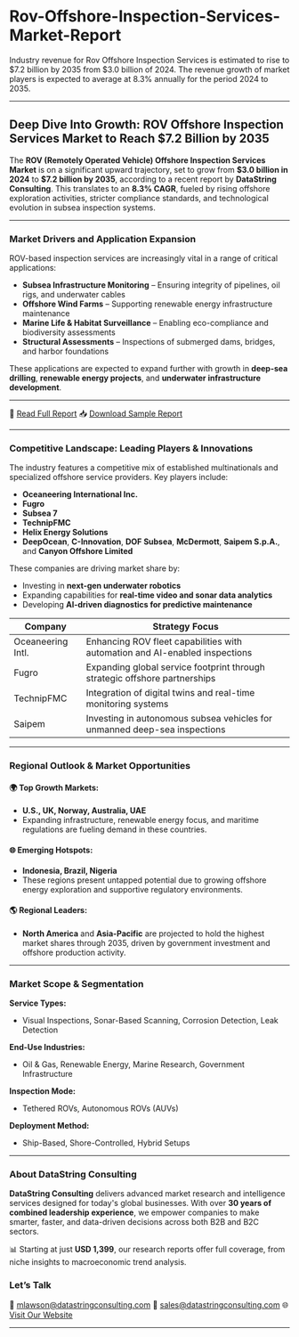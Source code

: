 # Rov-Offshore-Inspection-Services-Market-Report

Industry revenue for Rov Offshore Inspection Services is estimated to rise to $7.2 billion by 2035 from $3.0 billion of 2024. The revenue growth of market players is expected to average at 8.3% annually for the period 2024 to 2035.



---

## Deep Dive Into Growth: ROV Offshore Inspection Services Market to Reach \$7.2 Billion by 2035

The **ROV (Remotely Operated Vehicle) Offshore Inspection Services Market** is on a significant upward trajectory, set to grow from **\$3.0 billion in 2024** to **\$7.2 billion by 2035**, according to a recent report by **DataString Consulting**. This translates to an **8.3% CAGR**, fueled by rising offshore exploration activities, stricter compliance standards, and technological evolution in subsea inspection systems.

---

### Market Drivers and Application Expansion

ROV-based inspection services are increasingly vital in a range of critical applications:

* **Subsea Infrastructure Monitoring** – Ensuring integrity of pipelines, oil rigs, and underwater cables
* **Offshore Wind Farms** – Supporting renewable energy infrastructure maintenance
* **Marine Life & Habitat Surveillance** – Enabling eco-compliance and biodiversity assessments
* **Structural Assessments** – Inspections of submerged dams, bridges, and harbor foundations

These applications are expected to expand further with growth in **deep-sea drilling**, **renewable energy projects**, and **underwater infrastructure development**.

---

📘 [Read Full Report](https://datastringconsulting.com/industry-analysis/rov-offshore-inspection-services-market-research-report)
📥 [Download Sample Report](https://datastringconsulting.com/downloadsample/rov-offshore-inspection-services-market-research-report)

---

### Competitive Landscape: Leading Players & Innovations

The industry features a competitive mix of established multinationals and specialized offshore service providers. Key players include:

* **Oceaneering International Inc.**
* **Fugro**
* **Subsea 7**
* **TechnipFMC**
* **Helix Energy Solutions**
* **DeepOcean**, **C-Innovation**, **DOF Subsea**, **McDermott**, **Saipem S.p.A.**, and **Canyon Offshore Limited**

These companies are driving market share by:

* Investing in **next-gen underwater robotics**
* Expanding capabilities for **real-time video and sonar data analytics**
* Developing **AI-driven diagnostics for predictive maintenance**

| Company           | Strategy Focus                                                              |
| ----------------- | --------------------------------------------------------------------------- |
| Oceaneering Intl. | Enhancing ROV fleet capabilities with automation and AI-enabled inspections |
| Fugro             | Expanding global service footprint through strategic offshore partnerships  |
| TechnipFMC        | Integration of digital twins and real-time monitoring systems               |
| Saipem            | Investing in autonomous subsea vehicles for unmanned deep-sea inspections   |

---

### Regional Outlook & Market Opportunities

#### 🌍 **Top Growth Markets:**

* **U.S., UK, Norway, Australia, UAE**
* Expanding infrastructure, renewable energy focus, and maritime regulations are fueling demand in these countries.

#### 🌐 **Emerging Hotspots:**

* **Indonesia, Brazil, Nigeria**
* These regions present untapped potential due to growing offshore energy exploration and supportive regulatory environments.

#### 🌎 **Regional Leaders:**

* **North America** and **Asia-Pacific** are projected to hold the highest market shares through 2035, driven by government investment and offshore production activity.

---

### Market Scope & Segmentation

**Service Types:**

* Visual Inspections, Sonar-Based Scanning, Corrosion Detection, Leak Detection

**End-Use Industries:**

* Oil & Gas, Renewable Energy, Marine Research, Government Infrastructure

**Inspection Mode:**

* Tethered ROVs, Autonomous ROVs (AUVs)

**Deployment Method:**

* Ship-Based, Shore-Controlled, Hybrid Setups

---

### About DataString Consulting

**DataString Consulting** delivers advanced market research and intelligence services designed for today's global businesses. With over **30 years of combined leadership experience**, we empower companies to make smarter, faster, and data-driven decisions across both B2B and B2C sectors.

📊 Starting at just **USD 1,399**, our research reports offer full coverage, from niche insights to macroeconomic trend analysis.

### Let’s Talk

📧 [mlawson@datastringconsulting.com](mailto:mlawson@datastringconsulting.com)
📧 [sales@datastringconsulting.com](mailto:sales@datastringconsulting.com)
🌐 [Visit Our Website](https://datastringconsulting.com)

---

